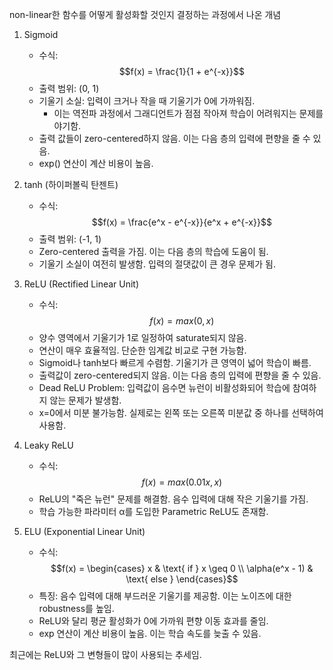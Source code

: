 non-linear한 함수를 어떻게 활성화할 것인지 결정하는 과정에서 나온 개념

1. Sigmoid
   - 수식:
     $$f(x) = \frac{1}{1 + e^{-x}}$$
   - 출력 범위: (0, 1)
   - 기울기 소실: 입력이 크거나 작을 때 기울기가 0에 가까워짐.
     - 이는 역전파 과정에서 그래디언트가 점점 작아져 학습이 어려워지는 문제를 야기함.
   - 출력 값들이 zero-centered하지 않음. 이는 다음 층의 입력에 편향을 줄 수 있음.
   - exp() 연산이 계산 비용이 높음.

2. tanh (하이퍼볼릭 탄젠트)
   - 수식:
     $$f(x) = \frac{e^x - e^{-x}}{e^x + e^{-x}}$$
   - 출력 범위: (-1, 1)
   - Zero-centered 출력을 가짐. 이는 다음 층의 학습에 도움이 됨.
   - 기울기 소실이 여전히 발생함. 입력의 절댓값이 큰 경우 문제가 됨.

3. ReLU (Rectified Linear Unit)
   - 수식:
     $$f(x) = max(0, x)$$
   - 양수 영역에서 기울기가 1로 일정하여 saturate되지 않음.
   - 연산이 매우 효율적임. 단순한 임계값 비교로 구현 가능함.
   - Sigmoid나 tanh보다 빠르게 수렴함. 기울기가 큰 영역이 넓어 학습이 빠름.
   - 출력값이 zero-centered되지 않음. 이는 다음 층의 입력에 편향을 줄 수 있음.
   - Dead ReLU Problem: 입력값이 음수면 뉴런이 비활성화되어 학습에 참여하지 않는 문제가 발생함.
   - x=0에서 미분 불가능함. 실제로는 왼쪽 또는 오른쪽 미분값 중 하나를 선택하여 사용함.

4. Leaky ReLU
   - 수식:
     $$f(x) = max(0.01x, x)$$
   - ReLU의 "죽은 뉴런" 문제를 해결함. 음수 입력에 대해 작은 기울기를 가짐.
   - 학습 가능한 파라미터 α를 도입한 Parametric ReLU도 존재함.

5. ELU (Exponential Linear Unit)
   - 수식:
     $$f(x) = \begin{cases}
     x & \text{ if } x \geq 0 \\ \alpha(e^x - 1) & \text{ else }
     \end{cases}$$
   - 특징: 음수 입력에 대해 부드러운 기울기를 제공함. 이는 노이즈에 대한 robustness를 높임.
   - ReLU와 달리 평균 활성화가 0에 가까워 편향 이동 효과를 줄임.
   - exp 연산이 계산 비용이 높음. 이는 학습 속도를 늦출 수 있음.

최근에는 ReLU와 그 변형들이 많이 사용되는 추세임.

